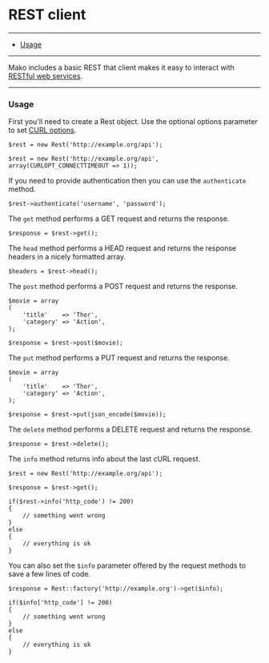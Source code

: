 # REST client

--------------------------------------------------------

* [Usage](#usage)

--------------------------------------------------------

Mako includes a basic REST that client makes it easy to interact with [RESTful web services](http://en.wikipedia.org/wiki/Representational_state_transfer#RESTful_web_services).

--------------------------------------------------------

<a id="usage"></a>

### Usage

First you'll need to create a Rest object. Use the optional options parameter to set [CURL options](http://no2.php.net/manual/en/function.curl-setopt.php).

	$rest = new Rest('http://example.org/api');

	$rest = new Rest('http://example.org/api', array(CURLOPT_CONNECTTIMEOUT => 1));

If you need to provide authentication then you can use the ```authenticate``` method.

	$rest->authenticate('username', 'password');

The ```get``` method performs a GET request and returns the response.

	$response = $rest->get();

The ```head``` method performs a HEAD request and returns the response headers in a nicely formatted array.

	$headers = $rest->head();

The ```post``` method performs a POST request and returns the response.

	$movie = array
	(
		'title'    => 'Thor',
		'category' => 'Action',
	);

	$response = $rest->post($movie);

The ```put``` method performs a PUT request and returns the response.

	$movie = array
	(
		'title'    => 'Thor',
		'category' => 'Action',
	);

	$response = $rest->put(json_encode($movie));

The ```delete``` method performs a DELETE request and returns the response.

	$response = $rest->delete();

The ```info``` method returns info about the last cURL request.

	$rest = new Rest('http://example.org/api');

	$response = $rest->get();

	if($rest->info('http_code') != 200)
	{
		// something went wrong
	}
	else
	{
		// everything is ok
	}

You can also set the ```$info``` parameter offered by the request methods to save a few lines of code.

	$response = Rest::factory('http://example.org')->get($info);

	if($info['http_code'] != 200)
	{
		// something went wrong
	}
	else
	{
		// everything is ok
	}